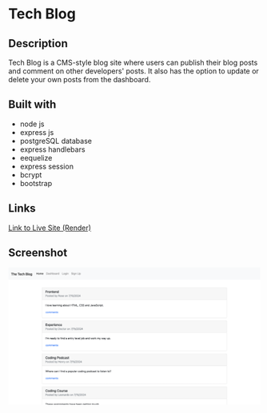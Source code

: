 # Tech Blog

## Description
Tech Blog is a CMS-style blog site where users can publish their blog posts
and comment on other developers' posts. It also has the option to update or delete
your own posts from the dashboard.

## Built with
- node js
- express js
- postgreSQL database
- express handlebars
- eequelize
- express session
- bcrypt
- bootstrap

## Links
[Link to Live Site (Render)]()

## Screenshot
![Tech Blog Screenshot](./tech-blog-screenshot.png)